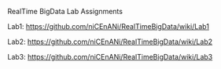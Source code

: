 RealTime BigData Lab Assignments

Lab1: https://github.com/niCEnANi/RealTimeBigData/wiki/Lab1

Lab2: https://github.com/niCEnANi/RealTimeBigData/wiki/Lab2

Lab3: https://github.com/niCEnANi/RealTimeBigData/wiki/Lab3
